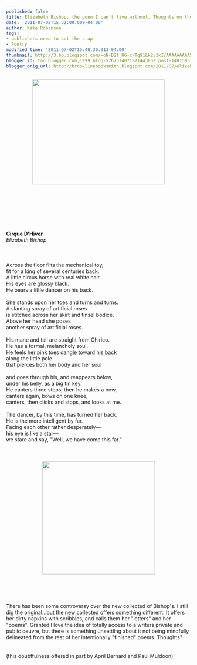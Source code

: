 ```yaml
---
published: false
title: Elizabeth Bishop, the poem I can't live without. Thoughts on the new collection.
date: '2011-07-02T15:32:00.009-04:00'
author: Kate Robinson
tags:
- publishers need to cut the crap
- Poetry
modified_time: '2011-07-02T15:48:30.913-04:00'
thumbnail: http://3.bp.blogspot.com/-oN-D2f_K6-c/Tg91Lk2v1kI/AAAAAAAAAS8/htE_i55OhQA/s72-c/bishop.gif
blogger_id: tag:blogger.com,1999:blog-5767374071871443859.post-1481593389957515450
blogger_orig_url: http://brooklinebooksmith.blogspot.com/2011/07/elizabeth-bishop-poem-i-cant-live.html
---
```


<a href="http://3.bp.blogspot.com/-oN-D2f_K6-c/Tg91Lk2v1kI/AAAAAAAAAS8/htE_i55OhQA/s1600/bishop.gif"><img style="TEXT-ALIGN: center; MARGIN: 0px auto 10px; WIDTH: 360px; DISPLAY: block; HEIGHT: 286px; CURSOR: hand" id="BLOGGER_PHOTO_ID_5624843301341353538" border="0" alt="" src="http://3.bp.blogspot.com/-oN-D2f_K6-c/Tg91Lk2v1kI/AAAAAAAAAS8/htE_i55OhQA/s400/bishop.gif" /></a><br /><br /><div><br /><br /><div><br /><br /><strong>Cirque D'Hiver </strong><strong><br /></strong><em>Elizabeth Bishop </em></div><br /><br /><div><br />Across the floor flits the mechanical toy,<br />fit for a king of several centuries back.<br />A little circus horse with real white hair.<br />His eyes are glossy black.<br />He bears a little dancer on his back.<br /><br />She stands upon her toes and turns and turns.<br />A slanting spray of artificial roses<br />is stitched across her skirt and tinsel bodice.<br />Above her head she poses<br />another spray of artificial roses.<br /><br />His mane and tail are straight from Chirico.<br />He has a formal, melancholy soul.<br />He feels her pink toes dangle toward his back<br />along the little pole<br />that pierces both her body and her soul<br /><br />and goes through his, and reappears below,<br />under his belly, as a big tin key.<br />He canters three steps, then he makes a bow,<br />canters again, bows on one knee,<br />canters, then clicks and stops, and looks at me.<br /><br />The dancer, by this time, has turned her back.<br />He is the more intelligent by far.<br />Facing each other rather desperately—<br />his eye is like a star—<br />we stare and say, "Well, we have come this far." </div><br /><div></div><br /><div></div><br /><div></div><img style="TEXT-ALIGN: center; MARGIN: 0px auto 10px; WIDTH: 307px; DISPLAY: block; HEIGHT: 308px; CURSOR: hand" id="BLOGGER_PHOTO_ID_5624843164576429730" border="0" alt="" src="http://4.bp.blogspot.com/-bS42dw4VzEs/Tg91DnXctqI/AAAAAAAAAS0/Z-408zKm4Vc/s400/bishop%2B1.jpg" /><br /><br /><br /><br /><div>There has been some controversy over the new collected of Bishop's. I still dig <a href="http://www.brooklinebooksmith-shop.com/book/9780374518172">the original</a>...but the <a href="http://www.brooklinebooksmith-shop.com/book/9780374125585">new collected </a>offers something different. It offers her dirty napkins with scribbles, and calls them her "letters" and her "poems". Granted I love the idea of totally access to a writers private and public oeuvre, but there is something unsettling about it not being mindfully delineated from the rest of her intentionally "finished" poems. Thoughts? </div><br /><div></div><br /><div>(this doubtfulness offered in part by April Bernard and Paul Muldoon)</div></div>